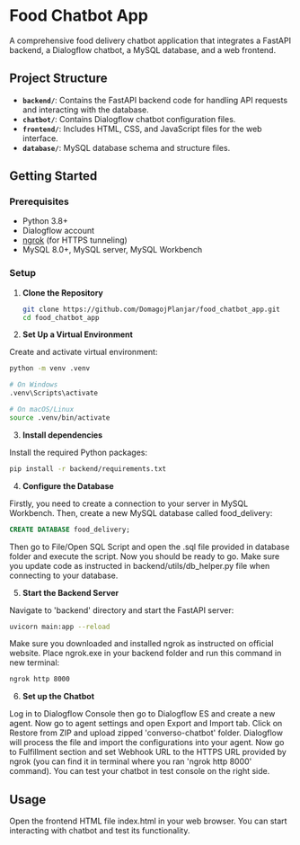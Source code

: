 # Food Chatbot App

A comprehensive food delivery chatbot application that integrates a FastAPI backend, a Dialogflow chatbot, a MySQL database, and a web frontend.

## Project Structure

- **`backend/`**: Contains the FastAPI backend code for handling API requests and interacting with the database.
- **`chatbot/`**: Contains Dialogflow chatbot configuration files.
- **`frontend/`**: Includes HTML, CSS, and JavaScript files for the web interface.
- **`database/`**: MySQL database schema and structure files.

## Getting Started

### Prerequisites

- Python 3.8+
- Dialogflow account
- [ngrok](https://ngrok.com/) (for HTTPS tunneling)
- MySQL 8.0+, MySQL server, MySQL Workbench

### Setup

1. **Clone the Repository**

   ```sh
   git clone https://github.com/DomagojPlanjar/food_chatbot_app.git
   cd food_chatbot_app
   ```
2. **Set Up a Virtual Environment**

Create and activate virtual environment:

  ```sh
  python -m venv .venv

  # On Windows
  .venv\Scripts\activate

  # On macOS/Linux
  source .venv/bin/activate
  ```
3. **Install dependencies**

Install the required Python packages:
  ```sh
  pip install -r backend/requirements.txt
  ```

4. **Configure the Database**

Firstly, you need to create a connection to your server in MySQL Workbench.
Then, create a new MySQL database called food_delivery:
  ```sql
  CREATE DATABASE food_delivery;
  ```
Then go to File/Open SQL Script and open the .sql file provided in database folder and 
execute the script. Now you should be ready to go. Make sure you update code as instructed
in backend/utils/db_helper.py file when connecting to your database.

5. **Start the Backend Server**

Navigate to 'backend' directory and start the FastAPI server:
  ```sh
  uvicorn main:app --reload
  ```
Make sure you downloaded and installed ngrok as instructed on official website. 
Place ngrok.exe in your backend folder and run this command in new terminal:
  ```sh
  ngrok http 8000
  ```
6. **Set up the Chatbot**

Log in to Dialogflow Console then go to Dialogflow ES and create a new agent. Now go to
agent settings and open Export and Import tab. Click on Restore from ZIP and upload zipped
'converso-chatbot' folder. Dialogflow will process the file and import the configurations
into your agent.
Now go to Fulfillment section and set Webhook URL to the HTTPS URL provided by ngrok (you can
find it in terminal where you ran 'ngrok http 8000' command).
You can test your chatbot in test console on the right side. 
 

## Usage
Open the frontend HTML file index.html in your web browser. 
You can start interacting with chatbot and test its functionality.

